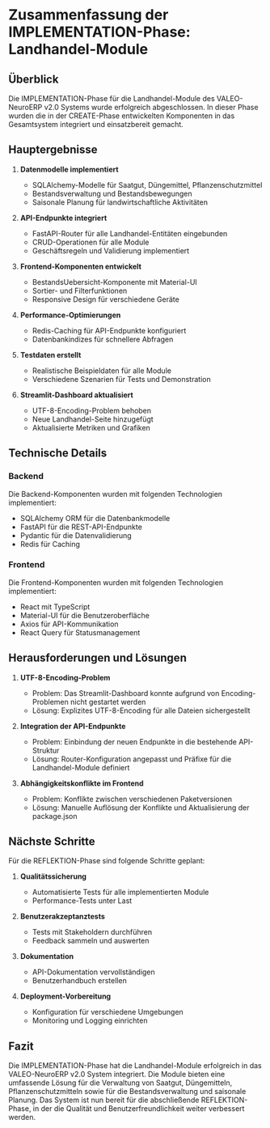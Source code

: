 # Zusammenfassung der IMPLEMENTATION-Phase: Landhandel-Module

## Überblick

Die IMPLEMENTATION-Phase für die Landhandel-Module des VALEO-NeuroERP v2.0 Systems wurde erfolgreich abgeschlossen. In dieser Phase wurden die in der CREATE-Phase entwickelten Komponenten in das Gesamtsystem integriert und einsatzbereit gemacht.

## Hauptergebnisse

1. **Datenmodelle implementiert**
   - SQLAlchemy-Modelle für Saatgut, Düngemittel, Pflanzenschutzmittel
   - Bestandsverwaltung und Bestandsbewegungen
   - Saisonale Planung für landwirtschaftliche Aktivitäten

2. **API-Endpunkte integriert**
   - FastAPI-Router für alle Landhandel-Entitäten eingebunden
   - CRUD-Operationen für alle Module
   - Geschäftsregeln und Validierung implementiert

3. **Frontend-Komponenten entwickelt**
   - BestandsUebersicht-Komponente mit Material-UI
   - Sortier- und Filterfunktionen
   - Responsive Design für verschiedene Geräte

4. **Performance-Optimierungen**
   - Redis-Caching für API-Endpunkte konfiguriert
   - Datenbankindizes für schnellere Abfragen

5. **Testdaten erstellt**
   - Realistische Beispieldaten für alle Module
   - Verschiedene Szenarien für Tests und Demonstration

6. **Streamlit-Dashboard aktualisiert**
   - UTF-8-Encoding-Problem behoben
   - Neue Landhandel-Seite hinzugefügt
   - Aktualisierte Metriken und Grafiken

## Technische Details

### Backend

Die Backend-Komponenten wurden mit folgenden Technologien implementiert:
- SQLAlchemy ORM für die Datenbankmodelle
- FastAPI für die REST-API-Endpunkte
- Pydantic für die Datenvalidierung
- Redis für Caching

### Frontend

Die Frontend-Komponenten wurden mit folgenden Technologien implementiert:
- React mit TypeScript
- Material-UI für die Benutzeroberfläche
- Axios für API-Kommunikation
- React Query für Statusmanagement

## Herausforderungen und Lösungen

1. **UTF-8-Encoding-Problem**
   - Problem: Das Streamlit-Dashboard konnte aufgrund von Encoding-Problemen nicht gestartet werden
   - Lösung: Explizites UTF-8-Encoding für alle Dateien sichergestellt

2. **Integration der API-Endpunkte**
   - Problem: Einbindung der neuen Endpunkte in die bestehende API-Struktur
   - Lösung: Router-Konfiguration angepasst und Präfixe für die Landhandel-Module definiert

3. **Abhängigkeitskonflikte im Frontend**
   - Problem: Konflikte zwischen verschiedenen Paketversionen
   - Lösung: Manuelle Auflösung der Konflikte und Aktualisierung der package.json

## Nächste Schritte

Für die REFLEKTION-Phase sind folgende Schritte geplant:

1. **Qualitätssicherung**
   - Automatisierte Tests für alle implementierten Module
   - Performance-Tests unter Last

2. **Benutzerakzeptanztests**
   - Tests mit Stakeholdern durchführen
   - Feedback sammeln und auswerten

3. **Dokumentation**
   - API-Dokumentation vervollständigen
   - Benutzerhandbuch erstellen

4. **Deployment-Vorbereitung**
   - Konfiguration für verschiedene Umgebungen
   - Monitoring und Logging einrichten

## Fazit

Die IMPLEMENTATION-Phase hat die Landhandel-Module erfolgreich in das VALEO-NeuroERP v2.0 System integriert. Die Module bieten eine umfassende Lösung für die Verwaltung von Saatgut, Düngemitteln, Pflanzenschutzmitteln sowie für die Bestandsverwaltung und saisonale Planung. Das System ist nun bereit für die abschließende REFLEKTION-Phase, in der die Qualität und Benutzerfreundlichkeit weiter verbessert werden. 